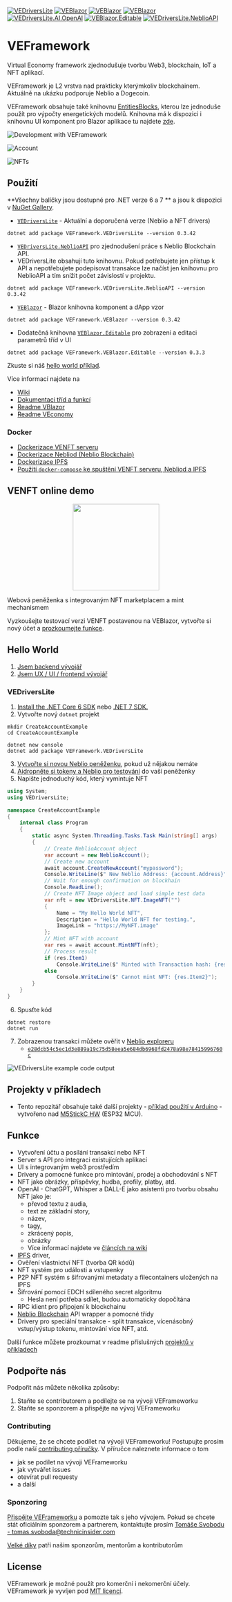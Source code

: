 [![VEDriversLite](https://img.shields.io/nuget/v/VEFramework.VEDriversLite?label=VEDriversLite)](https://www.nuget.org/packages/VEFramework.VEDriversLite/)
[![VEBlazor](https://img.shields.io/nuget/v/VEFramework.VEBlazor?label=VEFramework.VEBlazor)](https://www.nuget.org/packages/VEFramework.VEBlazor/)
[![VEBlazor](https://img.shields.io/nuget/v/VEFramework.VEDriversLite.EntitiesBlocks?label=VEFramework.VEDriversLite.EntitiesBlocks)](https://www.nuget.org/packages/VEFramework.VEDriversLite.EntitiesBlocks)
[![VEBlazor](https://img.shields.io/nuget/v/VEFramework.VEBlazor.EntitiesBlocks?label=VEFramework.VEBlazor.EntitiesBlocks)](https://www.nuget.org/packages/VEFramework.VEBlazor.EntitiesBlocks)
[![VEDriversLite.AI.OpenAI](https://img.shields.io/nuget/v/VEDriversLite.AI.OpenAI?label=VEDriversLite.AI.OpenAI)](https://www.nuget.org/packages/VEDriversLite.AI.OpenAI)
[![VEBlazor.Editable](https://img.shields.io/nuget/v/VEFramework.VEBlazor.Editable?label=VEBlazor.Editable)](https://www.nuget.org/packages/VEFramework.VEBlazor.Editable/)
[![VEDriversLite.NeblioAPI](https://img.shields.io/nuget/v/VEFramework.VEDriversLite.NeblioAPI?label=VEDriversLite.NeblioAPI)](https://www.nuget.org/packages/VEFramework.VEDriversLite.NeblioAPI/)


# VEFramework

Virtual Economy framework zjednodušuje tvorbu Web3, blockchain, IoT a NFT aplikací.

VEFramework je L2 vrstva nad prakticky kterýmkoliv blockchainem. Aktuálně na ukázku podporuje Neblio a Dogecoin.

VEFramework obsahuje také knihovnu [EntitiesBlocks](https://github.com/fyziktom/VirtualEconomyFramework/tree/main/VirtualEconomyFramework/VEDriversLite.EntitiesBlocks), kterou lze jednoduše použít pro výpočty energetických modelů. Knihovna má k dispozici i knihovnu UI komponent pro Blazor aplikace tu najdete [zde](https://github.com/fyziktom/VirtualEconomyFramework/tree/main/VirtualEconomyFramework/VEFramework.VEBlazor.EntitiesBlocks).

![Development with VEFramework](https://ve-framework.com/ipfs/QmVoMw53Vo2ZsbMYLwXjEuh2wkmVvWKkM1mrac7qdKosWs)

![Account](https://ve-framework.com/ipfs/QmdKkks4xmkiy1jdMoWqroYDKC8NRa6u5VeurKHXcpxMrY)

![NFTs](https://ve-framework.com/ipfs/QmdVy8ZozfEicFd4v8NKiUAeX1vn8QmLYCFYAuB9u7PUCJ)

## Použití

**Všechny balíčky jsou dostupné pro .NET verze 6 a 7 ** a jsou k dispozici v [NuGet Gallery](https://www.nuget.org/profiles/fyziktom).

- [`VEDriversLite`](https://fyziktom.github.io/VirtualEconomyFramework/api/VEDriversLite.html) - Aktuální a doporučená verze (Neblio a NFT drivers)

```shell
dotnet add package VEFramework.VEDriversLite --version 0.3.42
```


- [`VEDriversLite.NeblioAPI`](./VirtualEconomyFramework/VEDriversLite.NeblioAPI) pro zjednodušení práce s Neblio Blockchain API.
- VEDriversLite obsahují tuto knihovnu. Pokud potřebujete jen přístup k API a nepotřebujete podepisovat transakce lze načíst jen knihovnu pro NeblioAPI a tím snížit počet závislostí v projektu.

```shell
dotnet add package VEFramework.VEDriversLite.NeblioAPI --version 0.3.42
```

- [`VEBlazor`](https://github.com/fyziktom/VirtualEconomyFramework/tree/main/VirtualEconomyFramework/VEBlazor) - Blazor knihovna komponent a dApp vzor

```shell
dotnet add package VEFramework.VEBlazor --version 0.3.42
```

- Dodatečná knihovna [`VEBlazor.Editable`](./VirtualEconomyFramework/VEFramework.VEBlazor.Editable) pro zobrazení a editaci parametrů tříd v UI

```shell
dotnet add package VEFramework.VEBlazor.Editable --version 0.3.3
```

Zkuste si náš [hello world příklad](#hello-world).

Více informací najdete na

- [Wiki](https://github.com/fyziktom/VirtualEconomyFramework/wiki)
- [Dokumentaci tříd a funkcí](https://fyziktom.github.io/VirtualEconomyFramework/)
- [Readme VBlazor](https://github.com/fyziktom/VirtualEconomyFramework/tree/main/VirtualEconomyFramework/VEBlazor)
- [Readme VEconomy](https://github.com/fyziktom/VirtualEconomyFramework/tree/main/VirtualEconomyFramework/VEconomy#veconomy-application)

### Docker

- [Dockerizace VENFT serveru](https://github.com/fyziktom/VirtualEconomyFramework/wiki/Dockerizing-VENFT-APP-Server)
- [Dockerizace Nebliod (Neblio Blockchain)](https://github.com/fyziktom/VirtualEconomyFramework/wiki/Dockerizing-Nebliod)
- [Dockerizace IPFS](https://github.com/fyziktom/VirtualEconomyFramework/wiki/Dockerizing-IPFS)
- [Použití `docker-compose` ke spuštění VENFT serveru, Nebliod a IPFS](https://github.com/fyziktom/VirtualEconomyFramework/wiki/Docker-Compose---VENFTAPP-Server,-Nebliod,-IPFS-Node)

## VENFT online demo

<p align="center">
  <img width="200" src="https://ve-framework.com/ipfs/QmT8wYFsDR55wCKKUwRwXYfxu67uGWpbVCKfg4kxiCM7pJ">
<p>

Webová peněženka s integrovaným NFT marketplacem a mint mechanismem

Vyzkoušejte testovací verzi VENFT postavenou na VEBlazor, vytvořte si nový účet a [prozkoumejte funkce](https://apptest.ve-nft.com/).

## Hello World

1. [Jsem backend vývojář](./docs/BACKEND_INTRO.md)
2. [Jsem UX / UI / frontend vývojář](./docs/FRONTEND_INTRO.md)

### VEDriversLite

1. [Install the .NET Core 6 SDK](https://dotnet.microsoft.com/en-us/download/dotnet/6.0) nebo [.NET 7 SDK.](https://dotnet.microsoft.com/en-us/download/dotnet/7.0)
2. Vytvořte nový `dotnet` projekt

```shell
mkdir CreateAccountExample
cd CreateAccountExample

dotnet new console
dotnet add package VEFramework.VEDriversLite
```

3. [Vytvořte si novou Neblio peněženku](https://ve-nft.com/), pokud už nějakou nemáte
4. [Aidropněte si tokeny a Neblio pro testování](https://about.ve-nft.com/#airdrop) do vaší peněženky
5. Napište jednoduchý kód, který vymintuje NFT

```csharp
using System;
using VEDriversLite;

namespace CreateAccountExample
{
    internal class Program
    {
        static async System.Threading.Tasks.Task Main(string[] args)
        {
            // Create NeblioAccount object
            var account = new NeblioAccount();
            // Create new account
            await account.CreateNewAccount("mypassword");
            Console.WriteLine($" New Neblio Address: {account.Address}");
            // Wait for enough confirmation on blockhain
            Console.ReadLine();
            // Create NFT Image object and load simple test data
            var nft = new VEDriversLite.NFT.ImageNFT("")
            {
                Name = "My Hello World NFT",
                Description = "Hello World NFT for testing.",
                ImageLink = "https://MyNFT.image"
            };
            // Mint NFT with account
            var res = await account.MintNFT(nft);
            // Process result
            if (res.Item1)
                Console.WriteLine($" Minted with Transaction hash: {res.Item2}");
            else
                Console.WriteLine($" Cannot mint NFT: {res.Item2}");
        }
    }
}

```

6. Spusťte kód

```shell
dotnet restore
dotnet run
```

7. Zobrazenou transakci můžete ověřit v [Neblio exploreru](https://explorer.nebl.io)
   - [`e28dcb54c5ec1d3e889a19c75d58eea5e684db6968fd2478a98e78415996760c`](https://explorer.nebl.io/tx/e28dcb54c5ec1d3e889a19c75d58eea5e684db6968fd2478a98e78415996760c)

![VEDriversLite example code output](https://ve-framework.com/ipfs/QmRS7oY66FCawfuBJpy2sM51tGzQ1GmXgc3ArExEdmSijE)

## Projekty v příkladech

- Tento repozitář obsahuje také další projekty - [příklad použití v Arduino](https://github.com/fyziktom/VirtualEconomyFramework/tree/main/Examples/ArduinoIDE/M5StickC) - vytvořeno nad [M5StickC HW](https://m5stack.com/) (ESP32 MCU).

## Funkce

- Vytvoření účtu a posílání transakcí nebo NFT
- Server s API pro integraci existujících aplikací
- UI s integrovaným web3 prostředím
- Drivery a pomocné funkce pro mintování, prodej a obchodování s NFT
- NFT jako obrázky, příspěvky, hudba, profily, platby, atd.
- OpenAI - ChatGPT, Whisper a DALL-E jako asistenti pro tvorbu obsahu NFT jako je: 
  - převod textu z audia, 
  - text ze základní story, 
  - název, 
  - tagy, 
  - zkrácený popis, 
  - obrázky
  - Více informací najdete ve [článcích na wiki](https://github.com/fyziktom/VirtualEconomyFramework/wiki/#OpenAI)
- [IPFS](https://ipfs.io/) driver,
- Ověření vlastnictví NFT (tvorba QR kódů)
- NFT systém pro události a vstupenky
- P2P NFT systém s šifrovanými metadaty a filecontainers uložených na IPFS
- Šifrování pomocí EDCH sdíleného secret algoritmu
  - Hesla není potřeba sdílet, budou automaticky dopočítána
- RPC klient pro připojení k blockchainu
- [Neblio Blockchain](https://nebl.io/) API wrapper a pomocné třídy
- Drivery pro speciální transakce - split transakce, vícenásobný vstup/výstup tokenu, mintování více NFT, atd.

Další funkce můžete prozkoumat v readme příslušných [projektů v příkladech](#projekty-v-příkladech)

## Podpořte nás

Podpořit nás můžete několika způsoby:

1. Staňte se contributorem a podílejte se na vývoji VEFrameworku
2. Staňte se sponzorem a přispějte na vývoj VEFrameworku

### Contributing

Děkujeme, že se chcete podílet na vývoji VEFrameworku! Postupujte prosím podle naší [contributing příručky](./CONTRIBUTING.md). V příručce naleznete informace o tom
- jak se podílet na vývoji VEFrameworku
- jak vytvářet issues
- otevírat pull requesty
- a další

### Sponzoring

[Přispějte VEFrameworku](./docs/SPONSORING.md) a pomozte tak s jeho vývojem. Pokud se chcete stát oficiálním sponzorem a partnerem, kontaktujte prosím [Tomáše Svobodu - tomas.svoboda@technicinsider.com](mailto:tomas.svoboda@technicinsider.com)

[Velké díky](./docs/THANKS.md) patří našim sponzorům, mentorům a kontributorům

## License

VEFramework je možné použít pro komerční i nekomerční účely. VEFramework je vyvíjen pod [MIT licencí](./LICENSE).
